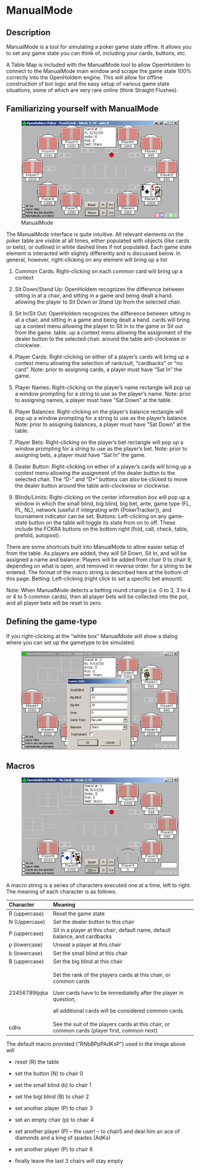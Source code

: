 # ManualMode 

## Description

ManualMode is a tool for simulating a poker game state offine. It allows
you to set any game state you can think of, including your cards,
buttons, etc.

A Table Map is included with the ManualMode tool to allow OpenHoldem to
connect to the ManualMode main window and scrape the game state 100%
correctly into the OpenHoldem engine. This will allow for offline
construction of bot logic and the easy setup of various game state
situations, some of which are very rare online (think Straight Flushes).

## Familiarizing yourself with ManualMode

<figure>
<img src="images/manualmode.png" />
<figcaption>ManualMode</figcaption>
</figure>

The ManualMode interface is quite intuitive. All relevant elements on
the poker table are visible at all times, either populated with objects
(like cards or bets), or outlined in white dashed lines if not
populated. Each game state element is interacted with slightly
differently and is discussed below. In general, however, right-clicking
on any element will bring up a list

1.  Common Cards: Right-clicking on each common card will bring up a
    context

2.  Sit Down/Stand Up: OpenHoldem recognizes the difference between
    sitting in at a chair, and sitting in a game and being dealt a hand.
    allowing the player to Sit Down or Stand Up from the selected chair.

3.  Sit In/Sit Out: OpenHoldem recognizes the difference between sitting
    in at a chair, and sitting in a game and being dealt a hand. cards
    will bring up a context menu allowing the player to Sit In to the
    game or Sit out from the game. table. up a context menu allowing the
    assignment of the dealer button to the selected chair. around the
    table anti-clockwise or clockwise.

4.  Player Cards: Right-clicking on either of a player’s cards will
    bring up a context menu allowing the selection of rank/suit,
    “cardbacks” or “no card”. Note: prior to assigning cards, a player
    must have “Sat In” the game.

5.  Player Names: Right-clicking on the player’s name rectangle will pop
    up a window prompting for a string to use as the player’s name.
    Note: prior to assigning names, a player must have “Sat Down” at the
    table.

6.  Player Balances: Right-clicking on the player’s balance rectangle
    will pop up a window prompting for a string to use as the player’s
    balance. Note: prior to assigning balances, a player must have “Sat
    Down” at the table.

7.  Player Bets: Right-clicking on the player’s bet rectangle will pop
    up a window prompting for a string to use as the player’s bet. Note:
    prior to assigning bets, a player must have “Sat In” the game.

8.  Dealer Button: Right-clicking on either of a player’s cards will
    bring up a context menu allowing the assignment of the dealer button
    to the selected chair. The “D-” and “D+“ buttons can also be clicked
    to move the dealer button around the table anti-clockwise or
    clockwise.

9.  Blinds/Limits: Right-clicking on the center information box will pop
    up a window in which the small blind, big blind, big bet, ante, game
    type (FL, PL, NL), network (useful if integrating with
    {PokerTracker}), and tournament indicator can be set. Buttons:
    Left-clicking on any game-state button on the table will toggle its
    state from on to off. These include the FCKRA buttons on the bottom
    right (fold, call, check, table, prefold, autopost).

There are some shortcuts built into ManualMode to allow easier setup of
from the table. As players are added, they will Sit Down, Sit In, and
will be assigned a name and balance. Players will be added from chair 0
to chair 9, depending on what is open, and removed in reverse order. for
a string to be entered. The format of the macro string is described here
at the bottom of this page. Betting: Left-clicking (right click to set a
specific bet amount).

Note: When ManualMode detects a betting round change (i.e. 0 to 3, 3 to
4 or 4 to 5 common cards), then all player bets will be collected into
the pot, and all player bets will be reset to zero.

## Defining the game-type

If you right-clicking at the “white box” ManualMode will show a dialog
where you can set up the gametype to be simulated.

<figure>
<img src="images/manualmode_gametype_setup.jpg" />
</figure>

## Macros 

<figure>
<img src="images/manualmode_macro.jpg" />
</figure>

A macro string is a series of characters executed one at a time, left to
right. The meaning of each character is as follows:

<table>
<thead>
<tr class="header">
<th style="text-align: left;">Character</th>
<th style="text-align: left;">Meaning</th>
</tr>
</thead>
<tbody>
<tr class="odd">
<td style="text-align: left;">R (uppercase)</td>
<td style="text-align: left;">Reset the game state</td>
</tr>
<tr class="even">
<td style="text-align: left;">N (Uppercase)</td>
<td style="text-align: left;">Set the dealer button to this chair</td>
</tr>
<tr class="odd">
<td style="text-align: left;">P (uppercase)</td>
<td style="text-align: left;">Sit in a player at this chair, default
name, default balance, and cardbacks</td>
</tr>
<tr class="even">
<td style="text-align: left;">p (lowercase)</td>
<td style="text-align: left;">Unseat a player at this chair</td>
</tr>
<tr class="odd">
<td style="text-align: left;">b (lowercase)</td>
<td style="text-align: left;">Set the small blind at this chair</td>
</tr>
<tr class="even">
<td style="text-align: left;">B (uppercase)</td>
<td style="text-align: left;">Set the big blind at this chair</td>
</tr>
<tr class="odd">
<td style="text-align: left;">23456789tjqka</td>
<td style="text-align: left;"><p>Set the rank of the players cards at
this chair, or common cards</p>
<p>User cards have to be immediatelly after the player in question,</p>
<p>all additional cards will be considered common cards.</p></td>
</tr>
<tr class="even">
<td style="text-align: left;">cdhs</td>
<td style="text-align: left;">See the suit of the players cards at this
chair, or common cards (player first, common next)</td>
</tr>
</tbody>
</table>

The default macro provided (“RNbBPpPAdKsP”) used in the image above will

- reset (R) the table

- set the button (N) to chair 0

- set the small blind (b) to chair 1

- set the bigl blind (B) to chair 2

- set another player (P) to chair 3

- set an empty chair (p) to chair 4

- set another player (P) – the user! – to chair5 and deal him an ace of
  diamonds and a king of spades (AdKs)

- set another player (P) to chair 6

- finally leave the last 3 chairs will stay empty
